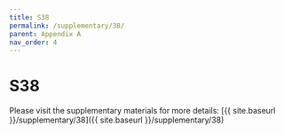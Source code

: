 ```yaml
---
title: S38
permalink: /supplementary/38/
parent: Appendix A
nav_order: 4
---
```


# S38

Please visit the supplementary materials for more details: [{{ site.baseurl }}/supplementary/38]({{ site.baseurl }}/supplementary/38)
